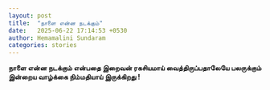 ```yaml
---
layout: post
title:  "நாளை என்ன நடக்கும்"
date:   2025-06-22 17:14:53 +0530
author: Hemamalini Sundaram
categories: stories
---
```


**நாளை என்ன நடக்கும் என்பதை இறைவன் ரகசியமாய் வைத்திருப்பதாலேயே பலருக்கும் இன்றைய
வாழ்க்கை நிம்மதியாய் இருக்கிறது !**
